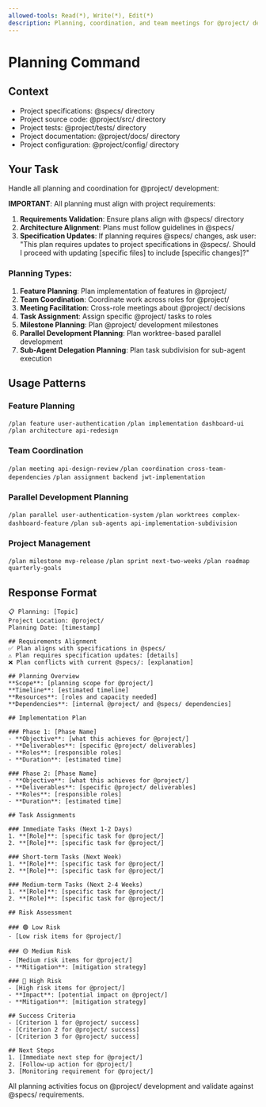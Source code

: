 ```yaml
---
allowed-tools: Read(*), Write(*), Edit(*)
description: Planning, coordination, and team meetings for @project/ development
---
```


# Planning Command

## Context

- Project specifications: @specs/ directory
- Project source code: @project/src/ directory
- Project tests: @project/tests/ directory
- Project documentation: @project/docs/ directory
- Project configuration: @project/config/ directory

## Your Task

Handle all planning and coordination for @project/ development:

**IMPORTANT**: All planning must align with project requirements:

1. **Requirements Validation**: Ensure plans align with @specs/ directory
2. **Architecture Alignment**: Plans must follow guidelines in @specs/
3. **Specification Updates**: If planning requires @specs/ changes, ask user:
   "This plan requires updates to project specifications in @specs/. Should I proceed with updating [specific files] to include [specific changes]?"

### Planning Types:

1. **Feature Planning**: Plan implementation of features in @project/
2. **Team Coordination**: Coordinate work across roles for @project/
3. **Meeting Facilitation**: Cross-role meetings about @project/ decisions
4. **Task Assignment**: Assign specific @project/ tasks to roles
5. **Milestone Planning**: Plan @project/ development milestones
6. **Parallel Development Planning**: Plan worktree-based parallel development
7. **Sub-Agent Delegation Planning**: Plan task subdivision for sub-agent execution

## Usage Patterns

### Feature Planning

`/plan feature user-authentication`
`/plan implementation dashboard-ui`
`/plan architecture api-redesign`

### Team Coordination

`/plan meeting api-design-review`
`/plan coordination cross-team-dependencies`
`/plan assignment backend jwt-implementation`

### Parallel Development Planning

`/plan parallel user-authentication-system`
`/plan worktrees complex-dashboard-feature`
`/plan sub-agents api-implementation-subdivision`

### Project Management

`/plan milestone mvp-release`
`/plan sprint next-two-weeks`
`/plan roadmap quarterly-goals`

## Response Format

```text
📋 Planning: [Topic]
Project Location: @project/
Planning Date: [timestamp]

## Requirements Alignment
✅ Plan aligns with specifications in @specs/
⚠️ Plan requires specification updates: [details]
❌ Plan conflicts with current @specs/: [explanation]

## Planning Overview
**Scope**: [planning scope for @project/]
**Timeline**: [estimated timeline]
**Resources**: [roles and capacity needed]
**Dependencies**: [internal @project/ and @specs/ dependencies]

## Implementation Plan

### Phase 1: [Phase Name]
- **Objective**: [what this achieves for @project/]
- **Deliverables**: [specific @project/ deliverables]
- **Roles**: [responsible roles]
- **Duration**: [estimated time]

### Phase 2: [Phase Name]
- **Objective**: [what this achieves for @project/]
- **Deliverables**: [specific @project/ deliverables]
- **Roles**: [responsible roles]
- **Duration**: [estimated time]

## Task Assignments

### Immediate Tasks (Next 1-2 Days)
1. **[Role]**: [specific task for @project/]
2. **[Role]**: [specific task for @project/]

### Short-term Tasks (Next Week)
1. **[Role]**: [specific task for @project/]
2. **[Role]**: [specific task for @project/]

### Medium-term Tasks (Next 2-4 Weeks)
1. **[Role]**: [specific task for @project/]
2. **[Role]**: [specific task for @project/]

## Risk Assessment

### 🟢 Low Risk
- [Low risk items for @project/]

### 🟡 Medium Risk
- [Medium risk items for @project/]
- **Mitigation**: [mitigation strategy]

### 🔴 High Risk
- [High risk items for @project/]
- **Impact**: [potential impact on @project/]
- **Mitigation**: [mitigation strategy]

## Success Criteria
- [Criterion 1 for @project/ success]
- [Criterion 2 for @project/ success]
- [Criterion 3 for @project/ success]

## Next Steps
1. [Immediate next step for @project/]
2. [Follow-up action for @project/]
3. [Monitoring requirement for @project/]
```

All planning activities focus on @project/ development and validate against @specs/ requirements.